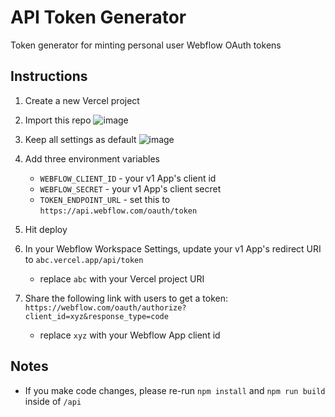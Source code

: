 # API Token Generator
Token generator for minting personal user Webflow OAuth tokens

## Instructions
1. Create a new Vercel project
2. Import this repo
  ![image](https://github.com/dpim/token-gen/assets/3460953/58b580e1-6d1f-4e8d-97e0-373acf366ea4)

3. Keep all settings as default
![image](https://github.com/dpim/token-gen/assets/3460953/73ad1e53-6b09-428b-abb4-55b8ab67bc74)
4. Add three environment variables
    - `WEBFLOW_CLIENT_ID` - your v1 App's client id
    - `WEBFLOW_SECRET` - your v1 App's client secret
    - `TOKEN_ENDPOINT_URL` - set this to `https://api.webflow.com/oauth/token`
5. Hit deploy
6. In your Webflow Workspace Settings, update your v1 App's redirect URI to `abc.vercel.app/api/token`
    - replace `abc` with your Vercel project URI
8. Share the following link with users to get a token: `https://webflow.com/oauth/authorize?client_id=xyz&response_type=code`
    - replace `xyz` with your Webflow App client id

  ## Notes
- If you make code changes, please re-run `npm install` and `npm run build` inside of `/api`
